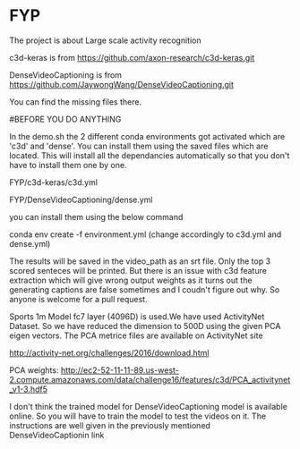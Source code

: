 # FYP
The project is about Large scale activity recognition

c3d-keras is from 
https://github.com/axon-research/c3d-keras.git

DenseVideoCaptioning is from
https://github.com/JaywongWang/DenseVideoCaptioning.git


You can find the missing files there.

#BEFORE YOU DO ANYTHING

In the demo.sh the 2 different conda environments got activated which are 'c3d' and 'dense'. You can install them using the saved files which are located. This will install all the dependancies automatically so that you don't have to install them one by one.

FYP/c3d-keras/c3d.yml

FYP/DenseVideoCaptioning/dense.yml



you can install them using the below command

conda env create -f environment.yml (change accordingly to c3d.yml and dense.yml)


The results will be saved in the video_path as an srt file. Only the top 3 scored senteces will be printed. But there is an issue with c3d feature extraction which will give wrong output weights as it turns out the generating captions are false sometimes and I coudn't figure out why. So anyone is welcome for a pull request.

Sports 1m Model fc7 layer (4096D) is used.We have used ActivityNet Dataset. So we have reduced the dimension to 500D using the given PCA eigen vectors. The PCA metrice files are available on ActivityNet site

http://activity-net.org/challenges/2016/download.html

PCA weights: http://ec2-52-11-11-89.us-west-2.compute.amazonaws.com/data/challenge16/features/c3d/PCA_activitynet_v1-3.hdf5


I don't think the trained model for DenseVideoCaptioning model is available online. So you will have to train the model to test the videos on it. The instructions are well given in the previously mentioned DenseVideoCaptionin link
